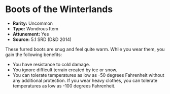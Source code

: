 # Boots of the Winterlands

- **Rarity:** Uncommon
- **Type:** Wondrous Item
- **Attunement:** Yes
- **Source:** 5.1 SRD (D&D 2014)

These furred boots are snug and feel quite warm. While you wear them, you gain the following benefits:

* You have resistance to cold damage.
* You ignore difficult terrain created by ice or snow.
* You can tolerate temperatures as low as -50 degrees Fahrenheit without any additional protection. If you wear heavy clothes, you can tolerate temperatures as low as -100 degrees Fahrenheit.
